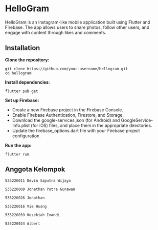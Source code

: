 # HelloGram
HelloGram is an Instagram-like mobile application built using Flutter and Firebase. The app allows users to share photos, follow other users, and engage with content through likes and comments.

## Installation
**Clone the repository:**
```
git clone https://github.com/your-username/hellogram.git
cd hellogram
```

**Install dependencies:**
```
flutter pub get
```

**Set up Firebase:**
- Create a new Firebase project in the Firebase Console.
- Enable Firebase Authentication, Firestore, and Storage.
- Download the google-services.json (for Android) and GoogleService-Info.plist (for iOS) files, and place them in the appropriate directories.
- Update the firebase_options.dart file with your Firebase project configuration.
  
**Run the app:**
```
flutter run
```

## Anggota Kelompok
```
535220011 Devin Saputra Wijaya

535220009 Jonathan Putra Gunawan

535220026 Jonathan

535220016 Vie Huang

535220039 Hezekiah Ivandi

535220024 Albert

```
